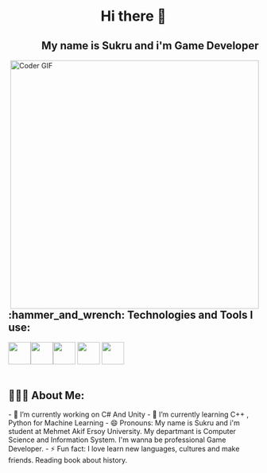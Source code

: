 <h1 align="center"> Hi there 👋 </h1>
<h2 align="right"> My name is Sukru and i'm Game Developer </h2>


<img src="https://media.giphy.com/media/SWoSkN6DxTszqIKEqv/giphy.gif" alt="Coder GIF" width="500" align="right">

<h2 align="left">:hammer_and_wrench: Technologies and Tools I use:</h2>
<div style style="width:100%; height:auto;">
<img src="https://img.icons8.com/color/50/000000/c-sharp-logo.png" height="45" style="float:left"/ >
<img src="https://img.icons8.com/color/50/000000/c-programming.png"height="45" style="float:left"/>
<img src="https://img.icons8.com/color/50/000000/c-plus-plus-logo.png" height="45"/>
<img src="https://img.icons8.com/color/50/000000/html-5--v1.png" height="45"/>
<img src="https://img.icons8.com/color/50/000000/css3.png" height="45"/>
<div>



<br>
<h2 align="left">👨🏻‍💻 About Me:</h2>
- 🔭 I’m currently working on C# And Unity
- 🌱 I’m currently learning C++ , Python for Machine Learning
- 😄 Pronouns: My name is Sukru and i'm student at Mehmet Akif Ersoy University. My departmant is Computer Science and Information System. I'm wanna be professional Game Developer.
- ⚡ Fun fact: I love learn new languages, cultures and make friends. Reading book about history.
